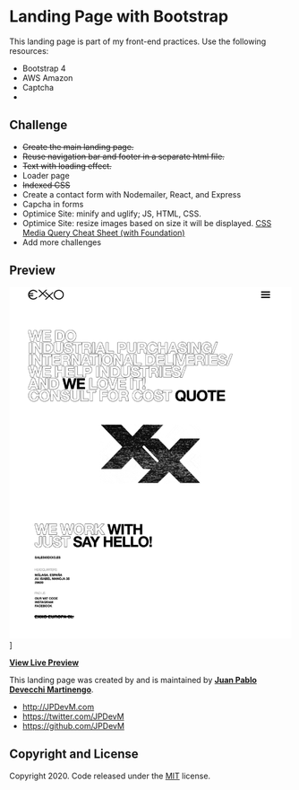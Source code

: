 # Landing Page with Bootstrap

This landing page is part of my front-end practices. Use the following resources:

- Bootstrap 4
- AWS Amazon
- Captcha
-

## Challenge

- ~~Create the main landing page.~~
- ~~Reuse navigation bar and footer in a separate html file.~~
- ~~Text with loading effect.~~
- Loader page
- ~~Indexed CSS~~
- Create a contact form with Nodemailer, React, and Express
- Capcha in forms
- Optimice Site: minify and uglify; JS, HTML, CSS.
- Optimice Site: resize images based on size it will be displayed. [CSS Media Query Cheat Sheet (with Foundation) ](https://gist.github.com/bartholomej/8415655)
- Add more challenges

## Preview

![Landing Page Preview](assets/img/readme-resourses/landing-page.png)]

**[View Live Preview](https://exxo.es)**

This landing page was created by and is maintained by **[Juan Pablo Devecchi Martinengo](http://JPDevM.com/)**.

- http://JPDevM.com
- https://twitter.com/JPDevM
- https://github.com/JPDevM

## Copyright and License

Copyright 2020. Code released under the [MIT](https://github.com/) license.
